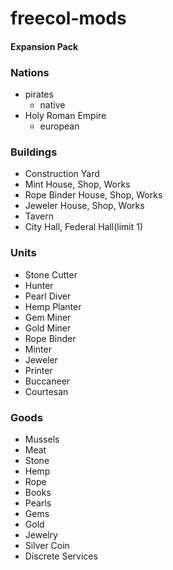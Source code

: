 # freecol-mods

#### Expansion Pack

### Nations 

* pirates
    * native
* Holy Roman Empire
    * european
    
### Buildings

* Construction Yard
* Mint House, Shop,  Works
* Rope Binder House, Shop, Works
* Jeweler House, Shop, Works
* Tavern
* City Hall, Federal Hall(limit 1)

### Units

* Stone Cutter
* Hunter
* Pearl Diver
* Hemp Planter
* Gem Miner
* Gold Miner
* Rope Binder
* Minter
* Jeweler
* Printer
* Buccaneer
* Courtesan

### Goods

* Mussels
* Meat
* Stone
* Hemp
* Rope
* Books
* Pearls
* Gems
* Gold
* Jewelry
* Silver Coin
* Discrete Services
